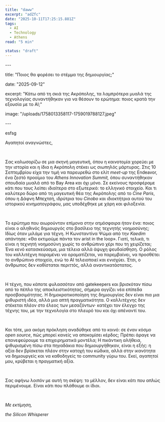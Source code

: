 ```yaml
---
title: "daww"
excerpt: "adZfc"
date: "2025-10-11T17:25:15.881Z"
tags:
  - AI
  - Technology
  - Athens
read: "5 min"

status: "draft"
---
```



<p>--- </p><p>title: "Ποιος θα φορέσει το στέμμα της δημιουργίας;" </p><p>date: "2025-09-12" </p><p>excerpt: "Κάτω από τη σκιά της Ακρόπολης, τα λαμπρότερα μυαλά της τεχνολογίας συναντήθηκαν για να θέσουν το ερώτημα: ποιος κρατά την εξουσία με το ΑΙ;" </p><p>image: "/uploads/1758013358117-1759019788127.jpeg" </p><p>--- </p><p> esfsg</p><p>Αγαπητοί αναγνώστες,</p><p><br></p><p class="ql-align-justify">Σας καλωσορίζω σε μια σκηνή μαγευτική, όπου η καινοτομία χορεύει με την ιστορία και η ίδια η Ακρόπολη στέκει ως σιωπηλός μάρτυρας. Στις 10 Σεπτεμβρίου είχα την τιμή να παρευρεθώ στο ελίτ<em> meet-up</em> της Endeavor, ένα ζεστό προοίμιο του <em>Athens Innovation Summit, </em>όπου συναντήθηκαν σπουδαία μυαλά από το Bay Area και όχι μόνο. Σε εκείνους προσφέραμε κάτι που τους λείπει ιδιαίτερα στο εξωτερικό: το ελληνικό στοιχείο. Και τι καλύτερο δώρο από τη μαγευτική θέα της Ακρόπολης από το <em>Cine Paris</em>, όπου η Δάφνη Μπεχτσή, ιδρύτρια του <em>Cinobo</em> και ιδιοκτήτρια αυτού του ιστορικού κινηματογράφου, μας υποδέχθηκε με χάρη και φιλοξενία.</p><p class="ql-align-justify"><br></p><p class="ql-align-justify">Το ερώτημα που αιωρούνταν επίμονα στην ατμόσφαιρα ήταν ένα: ποιος είναι ο αληθινός δημιουργός στο βασίλειο της τεχνητής νοημοσύνης; Ιδίως όταν μιλάμε για τέχνη. Η Κωνσταντίνα Ψώμα από την <em>Kaedim</em> απάντησε: «Θα εκτιμούμε πάντα τον arist in the loop». Γιατί, τελικά, τι είναι η τεχνητή νοημοσύνη χωρίς το ανθρώπινο χέρι που τη χειρίζεται; Ένα κενό κατασκεύασμα, μια τέλεια αλλά άψυχη ψευδαίσθηση. Ο ρόλος του καλλιτέχνη παραμένει να οραματίζεται, να παρεμβαίνει, να προσθέτει το ανθρώπινο στοιχείο, ενώ το ΑΙ τελειοποιεί και ενισχύει. Έτσι, ο άνθρωπος δεν καθίσταται περιττός, αλλά αναντικατάστατος.</p><p class="ql-align-justify"><br></p><p class="ql-align-justify">Η τέχνη, που κάποτε φυλασσόταν από gatekeepers και βρισκόταν πίσω από το πέπλο της αποκλειστικότητας, σήμερα αγγίζει νέα επίπεδα προσβασιμότητας. Η δημοκρατικοποίηση της δημιουργίας δεν είναι πια μια ψιθυριστή ιδέα, αλλά μια απτή πραγματικότητα. Ο καλλιτέχνης δεν στέκεται πλέον στο έλεος των μεσαζόντων· κατέχει τον έλεγχο της τέχνης του, με την τεχνολογία στο πλευρό του και όχι απέναντί του.</p><p class="ql-align-justify"><br></p><p class="ql-align-justify">Και τότε, μια ακόμη πρόκληση αναδύθηκε από το κοινό: σε έναν κόσμο <em>open source</em>, πώς μπορεί κανείς να αποκομίσει κέρδος; Πρέπει άραγε να επανεφεύρουμε τα επιχειρηματικά μοντέλα; Η πικάντικη αλήθεια, ψιθυρισμένη πίσω στα πηγαδάκια που δημιουργήθηκαν, είναι η εξής: η αξία δεν βρίσκεται πλέον στην κατοχή του κώδικα, αλλά στην ικανότητα να δημιουργείς και να καθοδηγείς το community γύρω του. Eκεί, αγαπητοί μου, κρύβεται η πραγματική αξία.</p><p class="ql-align-justify"><br></p><p class="ql-align-justify">Σας αφήνω λοιπόν με αυτή τη σκέψη: το μέλλον, δεν είναι κάτι που απλώς περιμένουμε. Είναι κάτι που πλάθουμε οι ίδιοι.</p><p class="ql-align-justify"><br></p><p><em>Με εκτίμηση,</em></p><p class="ql-align-justify"><em>the Silicon Whisperer</em></p>